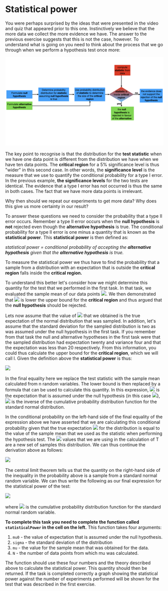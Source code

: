 # Statistical power

You were perhaps surprised by the ideas that were presented in the video and quiz that appeared prior to this one.  Instinctively we believe that the more data we collect the more evidence we have.  The answer to the previous exercise suggests that this is not the case, however.  To understand what is going on you need to think about the process that we go through when we perform a hypothesis test once more:

![](hypo-testing.001.jpeg)

The key point to recognise is that the distribution for the __test statistic__ when we have one data point is different from the distribution we have when we have ten data points.  The __critical region__ for a 5% significance level is thus "wider" in this second case.  In other words, the __significance level__ is the measure that we use to quantify the conditional probability for a type I error.  In the previous example, __the significance levels__ for the two tests are identical.  The evidence that a type I error has not occurred is thus the same in both cases.  The fact that we have more data points is irrelevant.

Why then should we repeat our experiments to get more data?  Why does this give us more certainty in our result?  

To answer these questions we need to consider the probability that a type II error occurs.  Remember a type II error occurs when the __null hypothesis__ is __not__ rejected even though the __alternative hypothesis__ is true.  The conditional probability for a type II error is one minus a quantity that is known as the __statistical power__.  This __statistical power__ is then defined as:

_statistical power = conditional probability of accepting the __alternative hypothesis__ given that the __alternative hypothesis__ is true._

To measure the statistical power we thus have to find the probability that a sample from a distribution with an expectation that is outside the __critical region__ falls inside the __critical region.__  

To understand this better let's consider how we might determine this quantity for the test that we performed in the first task.  In that task, we evaluated the sample mean of our data points  ![](https://render.githubusercontent.com/render/math?math=\mu_D).  We then demonstrated that ![](https://render.githubusercontent.com/render/math?math=\mu_D) is lower the upper bound for the __critical region__ and thus argued that the __null hypothesis__ should be rejected.

Lets now assume that the value of ![](https://render.githubusercontent.com/render/math?math=\mu_D) that we obtained is the true expectation of the normal distribution that was sampled.  In addition, let's assume that the standard deviation for the sampled distribution is two as was assumed under the null hypothesis in the first task.  If you remember from that task the null and alternative hypotheses in the first task were that the sampled distribution had expectation twenty and variance four and that the expectation was less than 20 respectively.  From this information, you could thus calculate the upper bound for the __critical region__, which we will call l.  Given the definition above the __statistical power__ is thus:

![](https://render.githubusercontent.com/render/math?math=B(\mu)=P(T\le\l|\mu_D=\mu)=P\left[\frac{1}{n}\sum_{i=1}^{n}X_i\le\mu_0%2B\frac{\sigma}{\sqrt{n}}\Phi^{-1}(0.05)\right])

In the final equality here we replace the test statistic with the sample mean calculated from n random variables.  The lower bound is then replaced by a formula that can be used to calculate this quantity.  In this expression, ![](https://render.githubusercontent.com/render/math?math=\mu_0) is the expectation that is assumed under the null hypothesis (in this case ![](https://render.githubusercontent.com/render/math?math=\mu_0=20)), ![](https://render.githubusercontent.com/render/math?math=\Phi^{-1}) is the inverse of the cumulative probability distribution function for the standard normal distribution.  

In the conditional probability on the left-hand side of the final equality of the expression above we have asserted that we are calculating this conditional probability given that the true expectation ![](https://render.githubusercontent.com/render/math?math=\mu_D) for the distribution is equal to the value of the sample mean that we used as the statistic when performing the hypothesis test.  The ![](https://render.githubusercontent.com/render/math?math=X_i) values that we are using in the calculation of T are a new set of samples this distribution.  We can thus continue the derivation above as follows:

![](https://render.githubusercontent.com/render/math?math=B(\mu)=P(T\le\l|\mu_D=\mu)=P\left[\frac{\frac{1}{n}\sum_{i=1}^{n}X_i-\mu}{\sigma/\sqrt{n}}\le\frac{\mu_0}{\sigma/\sqrt{n}}%2B\Phi^{-1}(0.05)-\frac{\mu}{\sigma/\sqrt{n}}\right])

The central limit theorem tells us that the quantity on the right-hand side of the inequality in the probability above is a sample from a standard normal random variable.  We can thus write the following as our final expression for the statistical power of the test:

![](https://render.githubusercontent.com/render/math?math=B(\mu)=P(T\le\l|\mu_D=\mu)=\Phi\left[\frac{\mu_0}{\sigma/\sqrt{n}}%2B\Phi^{-1}(0.05)-\frac{\mu}{\sigma/\sqrt{n}}\right])

where ![](https://render.githubusercontent.com/render/math?math=\Phi) is the cumulative probability distribution function for the standard normal random variable.

__To complete this task you need to complete the function called `statisticalPower` in the cell on the left.__  This function takes four arguments:

1. `mu0` - the value of expectation that is assumed under the null hypothesis.
2. `sigma` - the standard deviation of the distribution
3. `mu` - the value for the sample mean that was obtained for the data.
4. `N` - the number of data points from which mu was calculated.

The function should use these four numbers and the theory described above to calculate the statistical power.  This quantity should then be returned.  If the task is completed correctly a graph showing the statistical power against the number of experiments performed will be shown for the test that was described in the first exercise.

   
